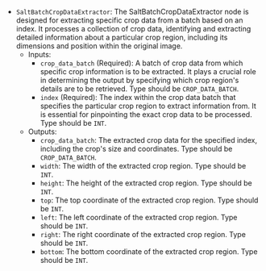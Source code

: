- `SaltBatchCropDataExtractor`: The SaltBatchCropDataExtractor node is designed for extracting specific crop data from a batch based on an index. It processes a collection of crop data, identifying and extracting detailed information about a particular crop region, including its dimensions and position within the original image.
    - Inputs:
        - `crop_data_batch` (Required): A batch of crop data from which specific crop information is to be extracted. It plays a crucial role in determining the output by specifying which crop region's details are to be retrieved. Type should be `CROP_DATA_BATCH`.
        - `index` (Required): The index within the crop data batch that specifies the particular crop region to extract information from. It is essential for pinpointing the exact crop data to be processed. Type should be `INT`.
    - Outputs:
        - `crop_data_batch`: The extracted crop data for the specified index, including the crop's size and coordinates. Type should be `CROP_DATA_BATCH`.
        - `width`: The width of the extracted crop region. Type should be `INT`.
        - `height`: The height of the extracted crop region. Type should be `INT`.
        - `top`: The top coordinate of the extracted crop region. Type should be `INT`.
        - `left`: The left coordinate of the extracted crop region. Type should be `INT`.
        - `right`: The right coordinate of the extracted crop region. Type should be `INT`.
        - `bottom`: The bottom coordinate of the extracted crop region. Type should be `INT`.
